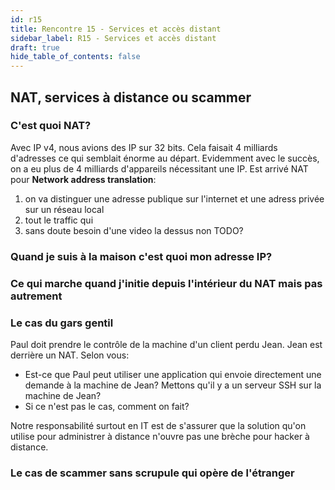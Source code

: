 ```yaml
---
id: r15
title: Rencontre 15 - Services et accès distant
sidebar_label: R15 - Services et accès distant
draft: true
hide_table_of_contents: false
---
```



## NAT, services à distance ou scammer

### C'est quoi NAT?

Avec IP v4, nous avions des IP sur 32 bits. Cela faisait 4 milliards d'adresses ce qui semblait énorme au départ. Evidemment avec le succès, on a eu plus de 4 milliards d'appareils nécessitant une IP. Est arrivé NAT pour **Network address translation**:
1. on va distinguer une adresse publique sur l'internet et une adress privée sur un réseau local
2. tout le traffic qui
3. sans doute besoin d'une video la dessus non TODO?

### Quand je suis à la maison c'est quoi mon adresse IP?

### Ce qui marche quand j'initie depuis l'intérieur du NAT mais pas autrement

### Le cas du gars gentil

Paul doit prendre le contrôle de la machine d'un client perdu Jean. Jean est derrière un NAT. Selon vous:
- Est-ce que Paul peut utiliser une application qui envoie directement une demande à la machine de Jean? Mettons qu'il y a un serveur SSH sur la machine de Jean?
- Si ce n'est pas le cas, comment on fait?

Notre responsabilité surtout en IT est de s'assurer que la solution qu'on utilise pour administrer à distance n'ouvre pas une brèche pour hacker à distance.

### Le cas de scammer sans scrupule qui opère de l'étranger


